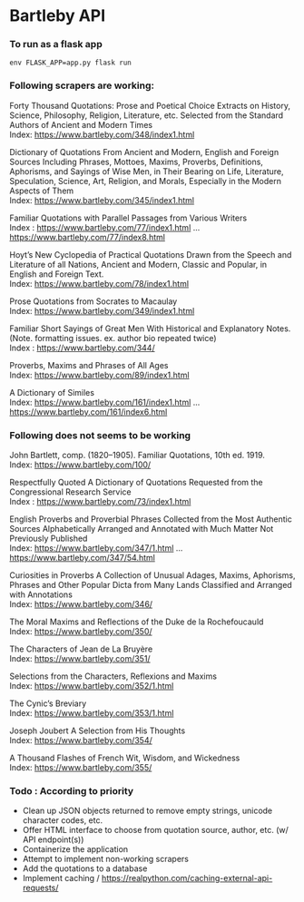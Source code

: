 # Bartleby API 

### To run as a flask app
`env FLASK_APP=app.py flask run`

### Following scrapers are working:

Forty Thousand Quotations:
Prose and Poetical Choice Extracts on History, Science, Philosophy, Religion, Literature, etc.
Selected from the Standard Authors of Ancient and Modern Times<br>
Index: https://www.bartleby.com/348/index1.html

Dictionary of Quotations
From Ancient and Modern, English and Foreign Sources
Including Phrases, Mottoes, Maxims, Proverbs, Definitions, Aphorisms, and Sayings of Wise Men,
in Their Bearing on Life, Literature, Speculation, Science, Art, Religion, and Morals,
Especially in the Modern Aspects of Them<br>
Index: https://www.bartleby.com/345/index1.html

Familiar Quotations with Parallel Passages from Various Writers<br>
Index : https://www.bartleby.com/77/index1.html ... https://www.bartleby.com/77/index8.html

Hoyt’s New Cyclopedia of Practical Quotations
Drawn from the Speech and Literature of all Nations, Ancient and Modern, Classic and Popular,
in English and Foreign Text.<br>
Index: https://www.bartleby.com/78/index1.html

Prose Quotations from Socrates to Macaulay<br>
Index: https://www.bartleby.com/349/index1.html

Familiar Short Sayings of Great Men
With Historical and Explanatory Notes. (Note. formatting issues. ex. author bio repeated twice)<br> 
Index : https://www.bartleby.com/344/

Proverbs, Maxims and Phrases of All Ages<br>
Index: https://www.bartleby.com/89/index1.html

A Dictionary of Similes<br>
Index: https://www.bartleby.com/161/index1.html ... https://www.bartleby.com/161/index6.html

### Following does not seems to be working

John Bartlett, comp. (1820–1905).  Familiar Quotations, 10th ed.  1919.<br>
Index: https://www.bartleby.com/100/

Respectfully Quoted
A Dictionary of Quotations Requested from the Congressional Research Service<br>
Index : https://www.bartleby.com/73/index1.html

English Proverbs and Proverbial Phrases
Collected from the Most Authentic Sources
Alphabetically Arranged and Annotated with Much Matter Not Previously Published<br>
Index: https://www.bartleby.com/347/1.html ... https://www.bartleby.com/347/54.html

Curiosities in Proverbs
A Collection of Unusual Adages, Maxims, Aphorisms, Phrases and Other Popular Dicta from Many Lands
Classified and Arranged with Annotations<br>
Index: https://www.bartleby.com/346/

The Moral Maxims and Reflections of the Duke de la Rochefoucauld<br>
Index: https://www.bartleby.com/350/

The Characters of Jean de La Bruyère<br>
Index: https://www.bartleby.com/351/

Selections from the Characters, Reflexions and Maxims<br>
Index: https://www.bartleby.com/352/1.html

The Cynic’s Breviary<br>
Index: https://www.bartleby.com/353/1.html

Joseph Joubert A Selection from His Thoughts<br>
Index: https://www.bartleby.com/354/

A Thousand Flashes of French Wit, Wisdom, and Wickedness<br>
Index: https://www.bartleby.com/355/


### Todo : According to priority
 - Clean up JSON objects returned to remove empty strings, unicode character codes, etc.
 - Offer HTML interface to choose from quotation source, author, etc. (w/ API endpoint(s))
 - Containerize the application
 - Attempt to implement non-working scrapers
 - Add the quotations to a database 
 - Implement caching / https://realpython.com/caching-external-api-requests/